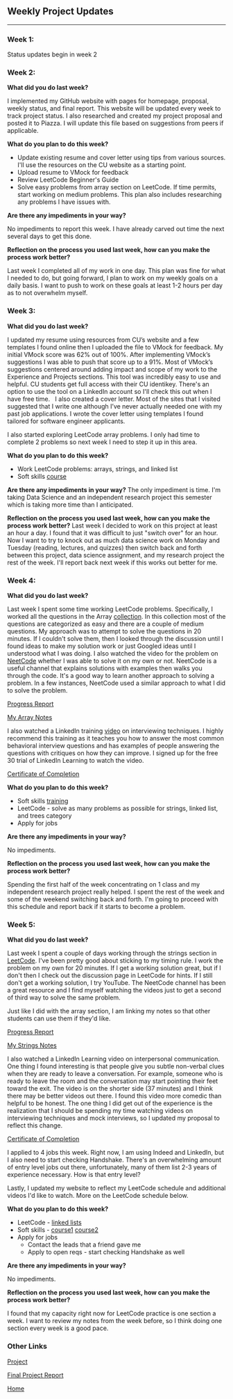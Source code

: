 <!---
layout: page
title: "Updates"
permalink: /project/updates
--->

## Weekly Project Updates
---

### Week 1:
Status updates begin in week 2

### Week 2:
**What did you do last week?** 

I implemented my GitHub website with pages for homepage, proposal, weekly status, and final report. This website will be updated every week to track project status. I also researched and created my project proposal and posted it to Piazza. I will update this file based on suggestions from peers if applicable. 

**What do you plan to do this week?** 
* Update existing resume and cover letter using tips from various sources. I'll use the resources on the CU website as a starting point.
* Upload resume to VMock for feedback
* Review LeetCode Beginner's Guide
* Solve easy problems from array section on LeetCode. If time permits, start working on medium problems. This plan also includes researching any problems I have issues with.

**Are there any impediments in your way?**

No impediments to report this week. I have already carved out time the next several days to get this done.

**Reflection on the process you used last week, how can you make the process work better?**

Last week I completed all of my work in one day. This plan was fine for what I needed to do, but going forward, I plan to work on my weekly goals on a daily basis. I want to push to work on these goals at least 1-2 hours per day as to not overwhelm myself.

### Week 3:
**What did you do last week?**  

I updated my resume using resources from CU’s website and a few templates I found online then I uploaded the file to VMock for feedback. My initial VMock score was 62% out of 100%. After implementing VMock’s suggestions I was able to push that score up to a 91%. Most of VMock’s suggestions centered around adding impact and scope of my work to the Experience and Projects sections. This tool was incredibly easy to use and helpful. CU students get full access with their CU identikey. There's an option to use the tool on a LinkedIn account so I'll check this out when I have free time.
 
I also created a cover letter. Most of the sites that I visited suggested that I write one although I’ve never actually needed one with my past job applications. I wrote the cover letter using templates I found tailored for software engineer applicants.

I also started exploring LeetCode array problems. I only had time to complete 2 problems so next week I need to step it up in this area.

**What do you plan to do this week?** 
* Work LeetCode problems: arrays, strings, and linked list
* Soft skills [course](https://www.linkedin.com/learning/speaking-confidently-and-effectively) 

**Are there any impediments in your way?**
The only impediment is time. I'm taking Data Science and an independent research project this semester which is taking more time than I anticipated.

**Reflection on the process you used last week, how can you make the process work better?**
Last week I decided to work on this project at least an hour a day. I found that it was difficult to just "switch over" for an hour. Now I want to try to knock out as much data science work on Monday and Tuesday (reading, lectures, and quizzes) then switch back and forth between this project, data science assignment, and my research project the rest of the week. I'll report back next week if this works out better for me.

### Week 4:
**What did you do last week?** 

Last week I spent some time working LeetCode problems. Specifically, I worked all the questions in the Array [collection](https://leetcode.com/explore/interview/card/top-interview-questions-easy/). In this collection most of the questions are categorized as easy and there are a couple of medium questions. My approach was to attempt to solve the questions in 20 minutes. If I couldn't solve them, then I looked through the discussion until I found ideas to make my solution work or just Googled ideas until I understood what I was doing. I also watched the video for the problem on [NeetCode](https://www.youtube.com/@NeetCode/videos) whether I was able to solve it on my own or not. NeetCode is a useful channel that explains solutions with examples then walks you through the code. It's a good way to learn another approach to solving a problem. In a few instances, NeetCode used a similar approach to what I did to solve the problem.

[Progress Report](./CodingPractice/Progress/Arrays.png)

[My Array Notes](./CodingPractice/Arrays.docx)

I also watched a LinkedIn training [video](https://www.linkedin.com/learning/expert-tips-for-answering-common-interview-questions/salary-negotiation-approach-and-tips) on interviewing techniques. I highly recommend this training as it teaches you how to answer the most common behavioral interview questions and has examples of people answering the questions with critiques on how they can improve. I signed up for the free 30 trial of LinkedIn Learning to watch the video.

[Certificate of Completion](./CertOfCompl/BehaviorQuestions.pdf)

**What do you plan to do this week?** 
* Soft skills [training](https://www.linkedin.com/learning/interpersonal-communication/interpersonal-communication)
* LeetCode - solve as many problems as possible for strings, linked list, and trees category
* Apply for jobs

**Are there any impediments in your way?**

No impediments.

**Reflection on the process you used last week, how can you make the process work better?**

Spending the first half of the week concentrating on 1 class and my independent research project really helped. I spent the rest of the week and some of the weekend switching back and forth. I'm going to proceed with this schedule and report back if it starts to become a problem.

### Week 5:
**What did you do last week?** 

Last week I spent a couple of days working through the strings section in [LeetCode](https://leetcode.com/explore/interview/card/top-interview-questions-easy/127/strings/). I've been pretty good about sticking to my timing rule. I work the problem on my own for 20 minutes. If I get a working solution great, but if I don't then I check out the discussion page in LeetCode for hints. If I still don't get a working solution, I try YouTube. The NeetCode channel has been a great resource and I find myself watching the videos just to get a second of third way to solve the same problem.

Just like I did with the array section, I am linking my notes so that other students can use them if they'd like.

[Progress Report](./CodingPractice/Progress/Strings.png)

[My Strings Notes](./CodingPractice/Strings.docx)

I also watched a LinkedIn Learning video on interpersonal communication. One thing I found interesting is that people give you subtle non-verbal clues when they are ready to leave a conversation. For example, someone who is ready to leave the room and the conversation may start pointing their feet toward the exit. The video is on the shorter side (37 minutes) and I think there may be better videos out there. I found this video more comedic than helpful to be honest. The one thing I did get out of the experience is the realization that I should be spending my time watching videos on interviewing techniques and mock interviews, so I updated my proposal to reflect this change.

[Certificate of Completion](./CertOfCompl/InterpersonalCommunication.pdf)

I applied to 4 jobs this week. Right now, I am using Indeed and LinkedIn, but I also need to start checking Handshake. There's an overwhelming amount of entry level jobs out there, unfortunately, many of them list 2-3 years of experience necessary. How is that entry level?

Lastly, I updated my website to reflect my LeetCode schedule and additional videos I'd like to watch. More on the LeetCode schedule below.

**What do you plan to do this week?** 
* LeetCode - [linked lists](https://leetcode.com/explore/interview/card/top-interview-questions-easy/93/linked-list/)
* Soft skills - [course1](https://www.linkedin.com/learning/job-interview-tips-for-software-engineers/overview-of-software-engineering-roles?u=42275329)
                [course2](https://www.linkedin.com/learning/get-ready-for-your-coding-interview/the-coding-interview?u=42275329)
* Apply for jobs
  * Contact the leads that a friend gave me
  * Apply to open reqs - start checking Handshake as well

**Are there any impediments in your way?**

No impediments.

**Reflection on the process you used last week, how can you make the process work better?**

I found that my capacity right now for LeetCode practice is one section a week. I want to review my notes from the week before, so I think doing one section every week is a good pace.

### Other Links
[Project](./project)

[Final Project Report](./final)

[Home](./)
